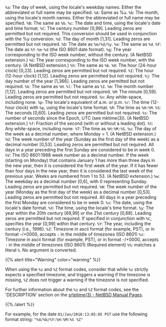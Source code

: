 `%a`: The day of week, using the locale's weekday names. Either the abbreviated or full name may be specified.
`%A`: Same as %`a`.
`%b`: The month, using the locale's month names. Either the abbreviated or full name may be specified.
`%B`: The same as `%b`.
`%c`: The date and time, using the locale's date and time format.
`%C`: The century number [0,99]. Leading zeros are permitted but not required. This conversion should be used in conjunction with the %y conversion.
`%d`: The day of month [1,31]. Leading zeros are permitted but not required.
`%D`: The date as `%m/%d/%y`.
`%e`: The same as `%d`.
`%F`: The date as `%Y-%m-%d` (the ISO 8601 date format).
`%g`: The year corresponding to the ISO week number, without the century. (A NetBSD extension.)
`%G`: The year corresponding to the ISO week number, with the century. (A NetBSD extension.)
`%h`: The same as `%b`.
`%H`: The hour (24-hour clock) [0,23]. Leading zeros are permitted but not required.
`%I`: The hour (12-hour clock) [1,12]. Leading zeros are permitted but not required.
`%j`: The day number of the year [1,366]. Leading zeros are permitted but not required.
`%k`: The same as `%H`.
`%l`: The same as `%I`.
`%m`: The month number [1,12]. Leading zeros are permitted but not required.
`%M`: The minute [0,59]. Leading zeros are permitted but not required.
`%n`: Any white-space, including none.
`%p`: The locale's equivalent of a.m. or p.m.
`%r`: The time (12-hour clock) with `%p`, using the locale's time format.
`%R`: The time as `%H:%M`.
`%S`: The seconds [0,60]. Leading zeros are permitted but not required.
`%s`: The number of seconds since the Epoch, UTC (see mktime(3)). (A NetBSD extension.)
`%f`: Fraction of the second (with or without a leading dot).
`%t`: Any white-space, including none.
`%T`: The time as `%H:%M:%S`.
`%u`: The day of the week as a decimal number, where Monday = 1. (A NetBSD extension.)
`%U`: The week number of the year (Sunday as the first day of the week) as a decimal number [0,53]. Leading zeros are permitted but not required.  All days in a year preceding the first Sunday are considered to be in week 0.
`%V`: The ISO 8601:1988 week number as a decimal number.  If the week (starting on Monday) that contains January 1 has more than three days in the new year, then it is considered the first week of the year. If it has fewer than four days in the new year, then it is considered the last week of the previous year.  Weeks are numbered from 1 to 53. (A NetBSD extension.)
`%w`: The weekday as a decimal number [0,6], with 0 representing Sunday. Leading zeros are permitted but not required.
`%W`: The week number of the year (Monday as the first day of the week) as a decimal number [0,53]. Leading zeros are permitted but not required. All days in a year preceding the first Monday are considered to be in week 0.
`%x`: The date, using the locale's date format.
`%X`: The time, using the locale's time format.
`%y`: The year within the 20th century [69,99] or the 21st century [0,68]. Leading zeros are permitted but not required. If specified in conjunction with `%C`, specifies the year [0,99] within that century.
`%Y`: The year, including the century (i.e., 1996).
`%Z`: Timezone in ascii format (for example, PST), or in format -/+0000, accepts `:` in the middle of timezones (ISO 8601)
`%z`:  Timezone in ascii format (for example, PST), or in format -/+0000, accepts `:` in the middle of timezones (ISO 8601)  (Required element)
`%%`: matches a literal `%`.  No argument is converted.

{{% alert title="Warning" color="warning" %}}

When using the `%z` and `%Z` format codes, consider that while `%z` strictly expects a specified timezone, and triggers a warning if the timezone is missing, `%Z` does not trigger a warning if the timezone is not specified.

For further information about the `%z` and `%Z` format codes, see the 'DESCRIPTION' section on the [srtptime(3) - NetBSD Manual Pages](https://man.netbsd.org/NetBSD-7.0/i386/strptime.3).

{{% /alert %}}

For example, for the date `01/Jan/2016:13:05:05 PST` use the following format string: `"%d/%b/%Y:%H:%M:%S %Z"`
